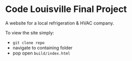 Code Louisville Final Project
=============================
A website for a local refrigeration & HVAC company.

To view the site simply:
+ `git clone repo`
+ navigate to containing folder
+ pop open `build/index.html`
